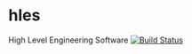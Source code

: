 # hles
High Level Engineering Software
[![Build Status](https://travis-ci.org/beadysea/hles.svg?branch=master)](https://travis-ci.org/beadysea/hles)